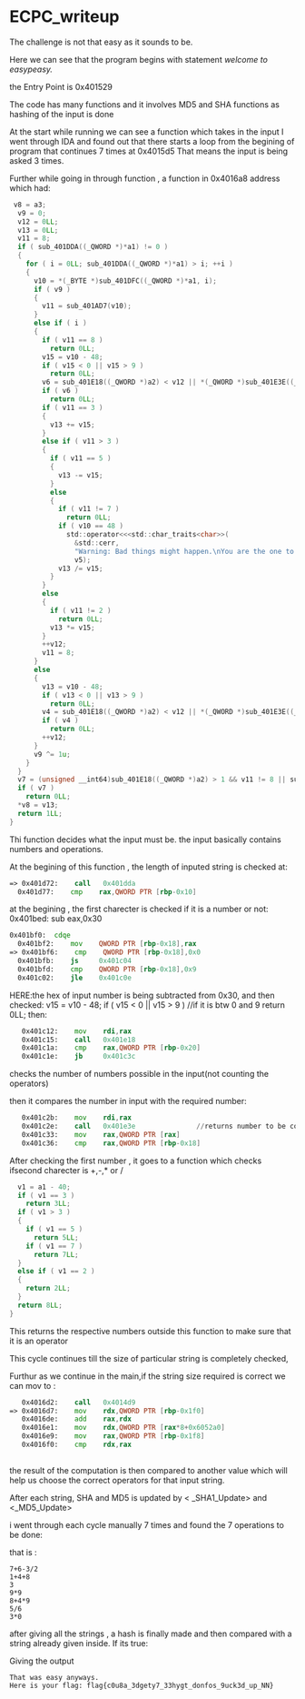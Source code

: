 # ECPC_writeup


The challenge is not that easy as it sounds to be.

Here we can see that the program begins with statement
*welcome to easypeasy.*

the Entry Point is 0x401529

The code has many functions and it involves MD5 and SHA functions as hashing of the input is done



At the start while running we can see a function which takes in the input
I went through IDA and found out that there starts a loop from the begining of program that continues 7 times at 0x4015d5
That means the input is being asked 3 times.

Further while going in through function , a function in 0x4016a8 address which had:
```c
 v8 = a3;
  v9 = 0;
  v12 = 0LL;
  v13 = 0LL;
  v11 = 8;
  if ( sub_401DDA((_QWORD *)*a1) != 0 )
  {
    for ( i = 0LL; sub_401DDA((_QWORD *)*a1) > i; ++i )
    {
      v10 = *(_BYTE *)sub_401DFC((_QWORD *)*a1, i);
      if ( v9 )
      {
        v11 = sub_401AD7(v10);
      }
      else if ( i )
      {
        if ( v11 == 8 )
          return 0LL;
        v15 = v10 - 48;
        if ( v15 < 0 || v15 > 9 )
          return 0LL;
        v6 = sub_401E18((_QWORD *)a2) < v12 || *(_QWORD *)sub_401E3E((_QWORD *)a2, v12) != v15;
        if ( v6 )
          return 0LL;
        if ( v11 == 3 )
        {
          v13 += v15;
        }
        else if ( v11 > 3 )
        {
          if ( v11 == 5 )
          {
            v13 -= v15;
          }
          else
          {
            if ( v11 != 7 )
              return 0LL;
            if ( v10 == 48 )
              std::operator<<<std::char_traits<char>>(
                &std::cerr,
                "Warning: Bad things might happen.\nYou are the one to blame\n",
                v5);
            v13 /= v15;
          }
        }
        else
        {
          if ( v11 != 2 )
            return 0LL;
          v13 *= v15;
        }
        ++v12;
        v11 = 8;
      }
      else
      {
        v13 = v10 - 48;
        if ( v13 < 0 || v13 > 9 )
          return 0LL;
        v4 = sub_401E18((_QWORD *)a2) < v12 || *(_QWORD *)sub_401E3E((_QWORD *)a2, v12) != v13;
        if ( v4 )
          return 0LL;
        ++v12;
      }
      v9 ^= 1u;
    }
  }
  v7 = (unsigned __int64)sub_401E18((_QWORD *)a2) > 1 && v11 != 8 || sub_401E18((_QWORD *)a2) != v12;
  if ( v7 )
    return 0LL;
  *v8 = v13;
  return 1LL;
}
```
Thi function decides what the input must be.
the input basically contains numbers and operations.


At the begining of this function , 
 the length of inputed string is checked at:
 ```asm
=> 0x401d72:	call   0x401dda
   0x401d77:	cmp    rax,QWORD PTR [rbp-0x10]
```
at the begining , the first charecter is checked if it is a number or not:
0x401bed:	sub    eax,0x30
 ```asm
 0x401bf0:	cdqe   
   0x401bf2:	mov    QWORD PTR [rbp-0x18],rax
=> 0x401bf6:	cmp    QWORD PTR [rbp-0x18],0x0
   0x401bfb:	js     0x401c04
   0x401bfd:	cmp    QWORD PTR [rbp-0x18],0x9
   0x401c02:	jle    0x401c0e
```
HERE:the hex of input number is being subtracted from 0x30, and then checked: 
v15 = v10 - 48;
        if ( v15 < 0 || v15 > 9 )   //if it is btw 0 and 9
          return 0LL;
then:
```asm
   0x401c12:	mov    rdi,rax
   0x401c15:	call   0x401e18
   0x401c1a:	cmp    rax,QWORD PTR [rbp-0x20]
   0x401c1e:	jb     0x401c3c
```
checks the number of numbers possible in the input(not counting the operators) 

then it compares the number in input with the required number:
````asm
   0x401c2b:	mov    rdi,rax
   0x401c2e:	call   0x401e3e               //returns number to be compared
   0x401c33:	mov    rax,QWORD PTR [rax]
   0x401c36:	cmp    rax,QWORD PTR [rbp-0x18]
````

After checking the first number , it goes to a function which checks ifsecond charecter is +,-,* or /
```c
  v1 = a1 - 40;
  if ( v1 == 3 )
    return 3LL;
  if ( v1 > 3 )
  {
    if ( v1 == 5 )
      return 5LL;
    if ( v1 == 7 )
      return 7LL;
  }
  else if ( v1 == 2 )
  {
    return 2LL;
  }
  return 8LL;
}
```
This returns the respective numbers outside this function to make sure that it is an operator


This cycle continues till the size of particular string is completely checked,


Furthur as we continue in the main,if the string size required is correct we can mov to :
```asm
   0x4016d2:	call   0x4014d9
=> 0x4016d7:	mov    rdx,QWORD PTR [rbp-0x1f0]
   0x4016de:	add    rax,rdx
   0x4016e1:	mov    rdx,QWORD PTR [rax*8+0x6052a0]
   0x4016e9:	mov    rax,QWORD PTR [rbp-0x1f8]
   0x4016f0:	cmp    rdx,rax
   
 ```
the result of the computation is then compared to another value which will help us choose the correct operators for that input string.



After each string, SHA and MD5 is updated by
< _SHA1_Update> and  <_MD5_Update>



i went through each cycle manually 7 times and found the 7 operations to be done:


that is :
```
7+6-3/2
1+4+8
3
9*9
8+4*9
5/6
3*0
```

after giving all the strings , a hash is finally made and then compared with a string already given inside.
If its true:

Giving the output
```
That was easy anyways.
Here is your flag: flag{c0u8a_3dgety7_33hygt_donfos_9uck3d_up_NN}
```
